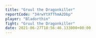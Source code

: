 ```yaml
---
title: "Gruul the Dragonkiller"
reportCode: "34rwYtXfThmA2Dbp"
player: "Bladorthin"
fight: "Gruul the Dragonkiller"
date: 2021-06-27T18:56:46.133000+00:00
---
```

